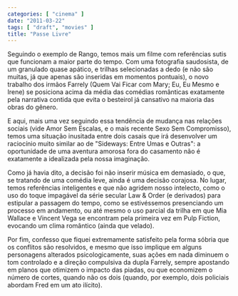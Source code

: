 ```yaml
---
categories: [ "cinema" ]
date: "2011-03-22"
tags: [ "draft", "movies" ]
title: "Passe Livre"
---
```

Seguindo o exemplo de Rango, temos mais um filme com referências sutis
que funcionam a maior parte do tempo. Com uma fotografia saudosista,
de um granulado quase apático, e trilhas selecionadas a dedo (e não
são muitas, já que apenas são inseridas em momentos pontuais),
o novo trabalho dos irmãos Farrely (Quem Vai Ficar com Mary; Eu, Eu
Mesmo e Irene) se posiciona acima da média das comédias românticas
exatamente pela narrativa contida que evita o besteirol já cansativo
na maioria das obras do gênero.

E aqui, mais uma vez seguindo essa tendência de mudança nas relações
sociais (vide Amor Sem Escalas, e o mais recente Sexo Sem Compromisso),
temos uma situação inusitada entre dois casais que irá desenvolver
um raciocínio muito similar ao de "Sideways: Entre Umas e Outras": a
oportunidade de uma aventura amorosa fora do casamento não é exatamente
a idealizada pela nossa imaginação.

Como já havia dito, a decisão foi não inserir música em demasiado, o
que, se tratando de uma comédia leve, ainda é uma decisão corajosa. No
lugar, temos referências inteligentes e que não agridem nosso intelecto,
como o uso do toque impagável da série secular Law & Order (e derivados)
para estipular a passagem do tempo, como se estivéssemos presenciando um
processo em andamento, ou até mesmo o uso parcial da trilha em que Mia
Wallace e Vincent Vega se encontram pela primeira vez em Pulp Fiction,
evocando um clima romântico (ainda que velado).

Por fim, confesso que fiquei extremamente satisfeito pela forma sóbria
que os conflitos são resolvidos, e mesmo que isso implique em alguns
personagens alterados psicologicamente, suas ações em nada diminuem o
tom controlado e a direção compulsiva da dupla Farrely, sempre apostando
em planos que otimizem o impacto das piadas, ou que economizem o número
de cortes, quando não os dois (quando, por exemplo, dois policiais
abordam Fred em um ato ilícito).

